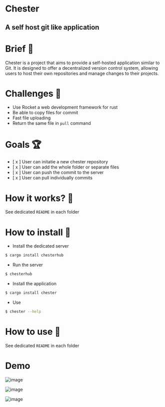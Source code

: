 # Chester
## A self host git like application

# Brief 📖
Chester is a project that aims to provide a self-hosted application similar to Git. It is designed to offer a decentralized version control system, allowing users to host their own repositories and manage changes to their projects.


# Challenges 🐢
- Use Rocket a web development framework for rust
- Be able to copy files for commit
- Fast file uploading
- Return the same file in `pull` command

# Goals 🏆
- [ x ] User can initatie a new chester repository
- [ x ] User can add the whole folder or separate files
- [ x ] User can push the commit to the server
- [ x ] User can pull individually commits

# How it works? 💼
See dedicated `README` in each folder

# How to install 🚀
- Install the dedicated server
```bash
$ cargo install chesterhub 
```
- Run the server
```bash
$ chesterhub
```

- Install the application
```bash
$ cargo install chester
```
- Use
```bash
$ chester --help
```

# How to use 👷
See dedicated `README` in each folder

# Demo
![image](https://github.com/WasixXD/Chester/assets/66091116/3036f1b9-c8c5-4051-87d1-31923b982efa)

![image](https://github.com/WasixXD/Chester/assets/66091116/414179cd-b941-4322-9ae6-a907160fcfae)

![image](https://github.com/WasixXD/Chester/assets/66091116/07de2f04-55fd-4e97-8b5a-30910508f639)


